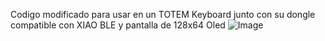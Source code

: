 Codigo modificado para usar en un TOTEM Keyboard junto con su dongle compatible con XIAO BLE  y pantalla de 128x64 Oled 
![Image](https://github.com/user-attachments/assets/109ae09a-7e65-43bf-8398-9bfb8faf6c3d)
